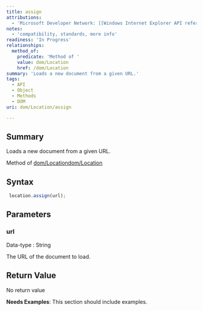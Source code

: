 ```yaml
---
title: assign
attributions:
  - 'Microsoft Developer Network: [[Windows Internet Explorer API reference](http://msdn.microsoft.com/en-us/library/ie/hh828809%28v=vs.85%29.aspx) Article]'
notes:
  - 'compatibility, standards, more info'
readiness: 'In Progress'
relationships:
  method_of:
    predicate: 'Method of '
    value: dom/Location
    href: /dom/Location
summary: 'Loads a new document from a given URL.'
tags:
  - API
  - Object
  - Methods
  - DOM
uri: dom/Location/assign

---
```

## Summary

Loads a new document from a given URL.

Method of [dom/Location](/dom/Location)[dom/Location](/dom/Location)

## Syntax

``` js
 location.assign(url);
```

## Parameters

### url

 Data-type
:   String

 The URL of the document to load.

## Return Value

No return value

**Needs Examples**: This section should include examples.

